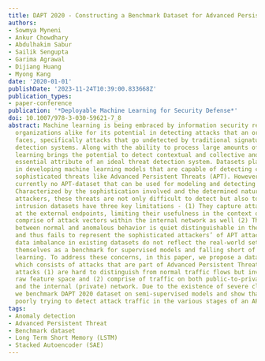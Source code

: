 ```yaml
---
title: DAPT 2020 - Constructing a Benchmark Dataset for Advanced Persistent Threats
authors:
- Sowmya Myneni
- Ankur Chowdhary
- Abdulhakim Sabur
- Sailik Sengupta
- Garima Agrawal
- Dijiang Huang
- Myong Kang
date: '2020-01-01'
publishDate: '2023-11-24T10:39:00.833668Z'
publication_types:
- paper-conference
publication: '*Deployable Machine Learning for Security Defense*'
doi: 10.1007/978-3-030-59621-7_8
abstract: Machine learning is being embraced by information security researchers and
  organizations alike for its potential in detecting attacks that an organization
  faces, specifically attacks that go undetected by traditional signature-based intrusion
  detection systems. Along with the ability to process large amounts of data, machine
  learning brings the potential to detect contextual and collective anomalies, an
  essential attribute of an ideal threat detection system. Datasets play a vital role
  in developing machine learning models that are capable of detecting complex and
  sophisticated threats like Advanced Persistent Threats (APT). However, there is
  currently no APT-dataset that can be used for modeling and detecting APT attacks.
  Characterized by the sophistication involved and the determined nature of the APT
  attackers, these threats are not only difficult to detect but also to model. Generic
  intrusion datasets have three key limitations - (1) They capture attack traffic
  at the external endpoints, limiting their usefulness in the context of APTs which
  comprise of attack vectors within the internal network as well (2) The difference
  between normal and anomalous behavior is quiet distinguishable in these datasets
  and thus fails to represent the sophisticated attackers’ of APT attacks (3) The
  data imbalance in existing datasets do not reflect the real-world settings rendering
  themselves as a benchmark for supervised models and falling short of semi-supervised
  learning. To address these concerns, in this paper, we propose a dataset DAPT 2020
  which consists of attacks that are part of Advanced Persistent Threats (APT). These
  attacks (1) are hard to distinguish from normal traffic flows but investigate the
  raw feature space and (2) comprise of traffic on both public-to-private interface
  and the internal (private) network. Due to the existence of severe class imbalance,
  we benchmark DAPT 2020 dataset on semi-supervised models and show that they perform
  poorly trying to detect attack traffic in the various stages of an APT.
tags:
- Anomaly detection
- Advanced Persistent Threat
- Benchmark dataset
- Long Term Short Memory (LSTM)
- Stacked Autoencoder (SAE)
---
```

